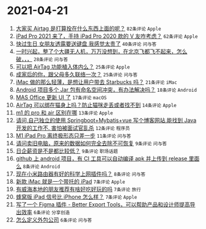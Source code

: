 # 2021-04-21

1. [大家买 Airtag 是打算拴在什么东西上面的呢？](https://www.v2ex.com/t/772070) `82条评论` `Apple`
1. [iPad Pro 2021 来了，手持 iPad Pro 2020 款的 V 友咋考虑？](https://www.v2ex.com/t/772090) `62条评论` `Apple`
1. [快过生日 女朋友透露要送键盘 我感觉太贵了](https://www.v2ex.com/t/772120) `40条评论` `问与答`
1. [一时兴起，整了个大疆无人机，万万没想到，在北京飞都飞不起来，怎么破，，，](https://www.v2ex.com/t/772089) `28条评论` `问与答`
1. [可以把 AirTag 功能植入体内么？](https://www.v2ex.com/t/772127) `25条评论` `Apple`
1. [成家后的你，跟父母多久联络一次？](https://www.v2ex.com/t/772080) `25条评论` `问与答`
1. [iMac 做的那么轻薄，是想让用户带去 Starbucks 吗？](https://www.v2ex.com/t/772065) `21条评论` `iMac`
1. [Android 项目多个 Jar 包有命名空间冲突，有办法解决吗？](https://www.v2ex.com/t/772085) `18条评论` `Android`
1. [MAS Office 更新 UI 了](https://www.v2ex.com/t/772072) `17条评论` `macOS`
1. [AirTag 可以绑在猫身上吗？防止猫咪走丢或者找不到](https://www.v2ex.com/t/772152) `14条评论` `Apple`
1. [m1 的 pro 和 air 区别在哪](https://www.v2ex.com/t/772153) `13条评论` `Apple`
1. [请问,自己独立的使用 Springboot+Mybatis+vue 写个博客网站,能找到 Java 开发的工作不. 害怕被面试官乱杀](https://www.v2ex.com/t/772084) `12条评论` `程序员`
1. [M1 iPad Pro 离终极形态只差一步](https://www.v2ex.com/t/772067) `11条评论` `问与答`
1. [请问卖旧电脑，原来的数据如何完全去除不可恢复](https://www.v2ex.com/t/772117) `9条评论` `问与答`
1. [日企薪资是不是都比较低？](https://www.v2ex.com/t/772076) `9条评论` `职场话题`
1. [github 上 android 项目，有 CI 工具可以自动编译 apk 并上传到 release 里面么](https://www.v2ex.com/t/772104) `8条评论` `Android`
1. [现在小米路由器有好的科学上网插件吗？](https://www.v2ex.com/t/772095) `8条评论` `问与答`
1. [新款 iMac 就是一个带托的 iPad](https://www.v2ex.com/t/772114) `7条评论` `Apple`
1. [有威海本地的朋友推荐有啥好吃好玩的吗](https://www.v2ex.com/t/772100) `7条评论` `旅行`
1. [蜂窝版 iPad 信号比 iPhone 怎么样？](https://www.v2ex.com/t/772083) `7条评论` `Apple`
1. [写了一个 Figma 插件 - Better Export Tools，可以帮助产品和设计师提高导出效率](https://www.v2ex.com/t/772106) `6条评论` `分享创造`
1. [怎么定义外包公司](https://www.v2ex.com/t/772093) `6条评论` `问与答`
